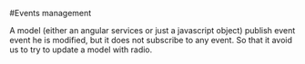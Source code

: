 #Events management


A model (either an angular services or just a javascript object) publish event event he is modified, but it does not subscribe to any event. So that it avoid us to try to update a model with radio.